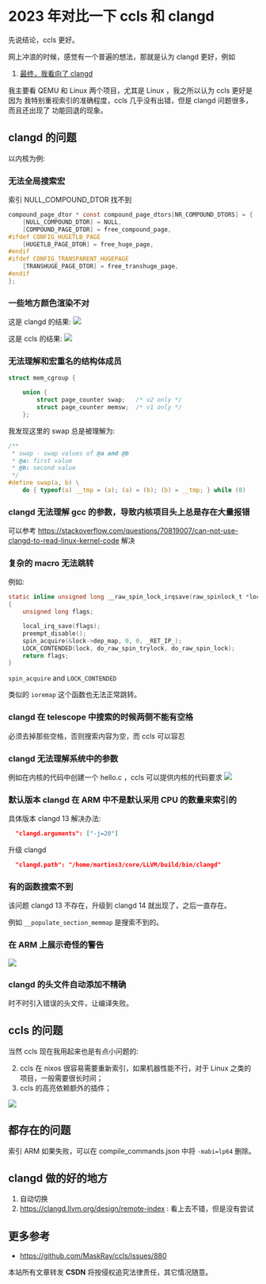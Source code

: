 # 2023 年对比一下 ccls 和 clangd

先说结论，ccls 更好。

网上冲浪的时候，感觉有一个普遍的想法，那就是认为 clangd 更好，例如
1. [最终，我看向了 clangd](https://zhuanlan.zhihu.com/p/364518020)

我主要看 QEMU 和 Linux 两个项目，尤其是 Linux ，我之所以认为 ccls 更好是因为
我特别重视索引的准确程度，ccls 几乎没有出错，但是 clangd 问题很多，而且还出现了
功能回退的现象。

## clangd 的问题
以内核为例:

### 无法全局搜索宏
索引 NULL_COMPOUND_DTOR 找不到
```c
compound_page_dtor * const compound_page_dtors[NR_COMPOUND_DTORS] = {
	[NULL_COMPOUND_DTOR] = NULL,
	[COMPOUND_PAGE_DTOR] = free_compound_page,
#ifdef CONFIG_HUGETLB_PAGE
	[HUGETLB_PAGE_DTOR] = free_huge_page,
#endif
#ifdef CONFIG_TRANSPARENT_HUGEPAGE
	[TRANSHUGE_PAGE_DTOR] = free_transhuge_page,
#endif
};
```

### 一些地方颜色渲染不对
这是 clangd 的结果:
![](https://user-images.githubusercontent.com/16731244/199185065-4f18db07-e8bb-4bc2-b3e1-316fe9edcba1.png)

这是 ccls 的结果:
![](https://user-images.githubusercontent.com/16731244/219828512-db2bbf9d-3e74-42cb-b7aa-b58a62f331d7.png)

### 无法理解和宏重名的结构体成员

```c
struct mem_cgroup {

	union {
		struct page_counter swap;	/* v2 only */
		struct page_counter memsw;	/* v1 only */
	};
```
我发现这里的 swap 总是被理解为:
```c
/**
 * swap - swap values of @a and @b
 * @a: first value
 * @b: second value
 */
#define swap(a, b) \
	do { typeof(a) __tmp = (a); (a) = (b); (b) = __tmp; } while (0)
```
### clangd 无法理解 gcc 的参数，导致内核项目头上总是存在大量报错
可以参考 https://stackoverflow.com/questions/70819007/can-not-use-clangd-to-read-linux-kernel-code 解决

### 复杂的 macro 无法跳转
例如:
```c
static inline unsigned long __raw_spin_lock_irqsave(raw_spinlock_t *lock)
{
	unsigned long flags;

	local_irq_save(flags);
	preempt_disable();
	spin_acquire(&lock->dep_map, 0, 0, _RET_IP_);
	LOCK_CONTENDED(lock, do_raw_spin_trylock, do_raw_spin_lock);
	return flags;
}
```
`spin_acquire` and `LOCK_CONTENDED`

类似的 `ioremap` 这个函数也无法正常跳转。

### clangd 在 telescope 中搜索的时候两侧不能有空格

必须去掉那些空格，否则搜索内容为空，而 ccls 可以容忍

### clangd 无法理解系统中的参数
例如在内核的代码中创建一个 hello.c ，ccls 可以提供内核的代码要求
![](https://user-images.githubusercontent.com/16731244/215423433-cc4295a9-fbe3-431e-ac8f-119a8fd28d46.png)

### 默认版本 clangd 在 ARM 中不是默认采用 CPU 的数量来索引的
具体版本 clangd 13
解决办法:
```json
  "clangd.arguments": ["-j=20"]
```
升级 clangd
```json
  "clangd.path": "/home/martins3/core/LLVM/build/bin/clangd"
```

### 有的函数搜索不到
该问题 clangd 13 不存在，升级到 clangd 14 就出现了，之后一直存在。

例如 `__populate_section_memmap` 是搜索不到的。

### 在 ARM 上展示奇怪的警告
![](https://user-images.githubusercontent.com/16731244/198576471-d35773af-0ef8-4528-8fb6-59fb5bfd2dd5.png)

### clangd 的头文件自动添加不精确
时不时引入错误的头文件，让编译失败。

## ccls 的问题
当然 ccls 现在我用起来也是有点小问题的:

2. ccls 在 nixos 很容易需要重新索引，如果机器性能不行，对于 Linux 之类的项目，一般需要很长时间；
3. ccls 的高亮依赖额外的插件；

![](https://user-images.githubusercontent.com/16731244/215423644-d462a7c8-f691-4137-aac4-875d449608ee.png)


## 都存在的问题
索引 ARM 如果失败，可以在 compile_commands.json 中将 `-mabi=lp64` 删除。

## clangd 做的好的地方
1. 自动切换
2. https://clangd.llvm.org/design/remote-index : 看上去不错，但是没有尝试

## 更多参考
- https://github.com/MaskRay/ccls/issues/880

<script src="https://giscus.app/client.js"
        data-repo="Martins3/My-Linux-Config"
        data-repo-id="MDEwOlJlcG9zaXRvcnkyMTUwMDkyMDU="
        data-category="General"
        data-category-id="MDE4OkRpc2N1c3Npb25DYXRlZ29yeTMyODc0NjA5"
        data-mapping="pathname"
        data-reactions-enabled="1"
        data-emit-metadata="0"
        data-input-position="bottom"
        data-theme="light"
        data-lang="en"
        crossorigin="anonymous"
        async>
</script>

本站所有文章转发 **CSDN** 将按侵权追究法律责任，其它情况随意。
